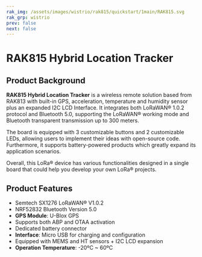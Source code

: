 ```yaml
---
rak_img: /assets/images/wistrio/rak815/quickstart/1main/RAK815.svg
rak_grp: wistrio
prev: false
next: false
---
```


# RAK815 Hybrid Location Tracker

<rk-img
  src="/assets/images/wistrio/rak815/quickstart/1main/rak815-overview.jpg"
  width="60%"
  figure-number="1"
  caption="RAK815 Hybrid Location Tracker"
/>

## Product Background

**RAK815 Hybrid Location Tracker** is a wireless remote solution based from RAK813 with built-in GPS, acceleration, temperature and humidity sensor plus an expanded I2C LCD Interface. It integrates both LoRaWAN® 1.0.2 protocol and Bluetooth 5.0, supporting the LoRaWAN® working mode and Bluetooth transparent transmission up to 300 meters.

The board is equipped with 3 customizable buttons and 2 customizable LEDs, allowing users to implement their ideas with open-source code. Furthermore, it supports battery-powered products which greatly expand its application scenarios.

Overall, this LoRa® device has various functionalities designed in a single board that could help you develop your own LoRa® projects.

<rk-btn
  src="/Product-Categories/WisTrio/RAK815/Quickstart/"
  label="Get Started with RAK815 Hybrid Location Tracker"
/>

## Product Features

- Semtech SX1276 LoRaWAN® V1.0.2
- NRF52832 Bluetooth Version 5.0
- **GPS Module**: U-Blox GPS
- Supports both ABP and OTAA activation
- Dedicated battery connector
- **Interface**: Micro USB for charging and configuration
- Equipped with MEMS and HT sensors + I2C LCD expansion
- **Operation Temperature**: -20ºC ~ 60ºC
